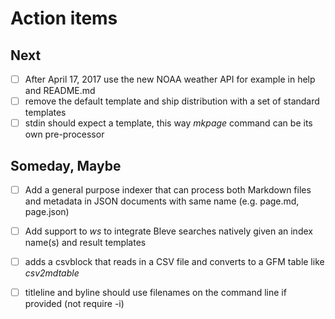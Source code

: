 
# Action items

## Next

+ [ ] After April 17, 2017 use the new NOAA weather API for example in help and README.md
+ [ ] remove the default template and ship distribution with a set of standard templates
+ [ ] stdin should expect a template, this way _mkpage_ command can be its own pre-processor

## Someday, Maybe

+ [ ] Add a general purpose indexer that can process both Markdown files and metadata in JSON documents with same name (e.g. page.md, page.json)
+ [ ] Add support to _ws_ to integrate Bleve searches natively given an index name(s) and result templates
+ [ ] adds a csvblock that reads in a CSV file and converts to a GFM table like _csv2mdtable_
+ [ ] titleline and byline should use filenames on the command line if provided (not require -i)

